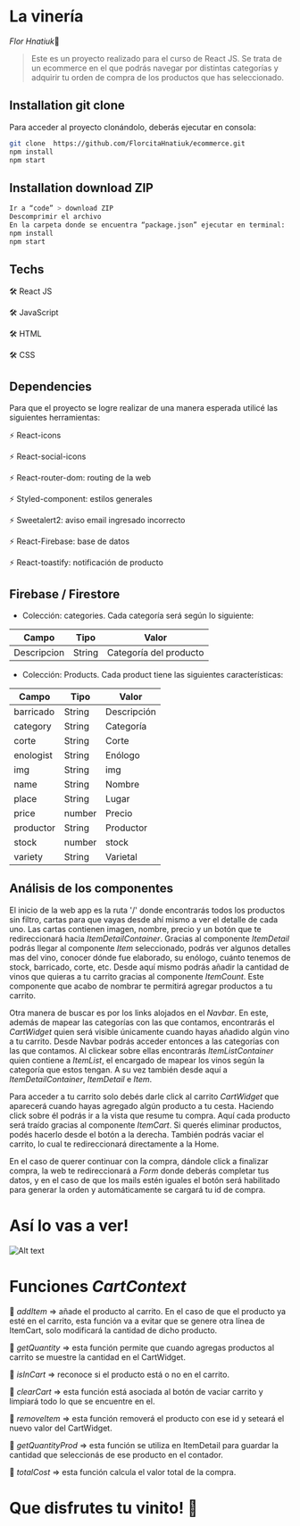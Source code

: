 # La vinería

*Flor Hnatiuk*👋

> Este es un proyecto realizado para el curso de React JS. Se trata de un ecommerce en el que podrás navegar por distintas categorías y adquirir tu orden de compra de los productos que has seleccionado.


## Installation git clone

Para acceder al proyecto clonándolo, deberás ejecutar en consola: 
```sh
git clone  https://github.com/FlorcitaHnatiuk/ecommerce.git
npm install 
npm start
```

## Installation download ZIP
```sh
Ir a “code” > download ZIP
Descomprimir el archivo
En la carpeta donde se encuentra “package.json” ejecutar en terminal: 
npm install
npm start
```
## Techs

🛠️ React JS

🛠️ JavaScript

🛠️ HTML

🛠️ CSS

## Dependencies

Para que el proyecto se logre realizar de una manera esperada utilicé las siguientes herramientas:

⚡ React-icons

⚡ React-social-icons

⚡ React-router-dom: routing de la web

⚡ Styled-component: estilos generales

⚡ Sweetalert2: aviso email ingresado incorrecto

⚡ React-Firebase: base de datos

⚡ React-toastify: notificación de producto


## Firebase / Firestore

- Colección: categories. Cada categoría será según lo siguiente:

|   Campo      | Tipo   |            Valor       |
| -------------| ------------- | ------------- |
| Descripcion  | String | Categoría del producto|

- Colección: Products. Cada product tiene las siguientes características:

|    Campo      |   Tipo        |   Valor       |
| ------------- | ------------- | ------------- |
|   barricado   |   String      |   Descripción |
|   category    |   String      |   Categoría   |
|      corte    |   String      |    Corte      |
|   enologist   |   String      |   Enólogo     |
|       img     |   String      |       img     |
|       name    |   String      |      Nombre   |
|      place    |   String      |      Lugar    |
|       price   |   number      |     Precio    |
|     productor |   String      |     Productor |
|       stock   |   number      |       stock   |
|       variety |   String      |    Varietal   |

## Análisis de los componentes

El inicio de la web app es la ruta '/' donde encontrarás todos los productos sin filtro, cartas para que vayas desde ahí mismo a ver el detalle de cada uno. Las cartas contienen imagen, nombre, precio y un botón que te redireccionará hacia *ItemDetailContainer*. Gracias al componente *ItemDetail* podrás llegar al componente *Item* seleccionado, podrás ver algunos detalles mas del vino, conocer dónde fue elaborado, su enólogo, cuánto tenemos de stock, barricado, corte, etc. Desde aquí mismo podrás añadir la cantidad de vinos que quieras a tu carrito gracias al componente *ItemCount*. Este componente que acabo de nombrar te permitirá agregar productos a tu carrito.

Otra manera de buscar es por los links alojados en el *Navbar*. En este, además de mapear las categorías con las que contamos, encontrarás el *CartWidget* quien será visible únicamente cuando hayas añadido algún vino a tu carrito. 
Desde Navbar podrás acceder entonces a las categorías con las que contamos. Al clickear sobre ellas encontrarás *ItemListContainer* quien contiene a *ItemList*, el encargado de mapear los vinos según la categoría que estos tengan. A su vez también desde aquí a *ItemDetailContainer*, *ItemDetail* e *Item*.

Para acceder a tu carrito solo debés darle click al carrito *CartWidget* que aparecerá cuando hayas agregado algún producto a tu cesta. Haciendo click sobre él podrás ir a la vista que resume tu compra. Aquí cada producto será traído gracias al componente *ItemCart*. Si querés eliminar productos, podés hacerlo desde el botón a la derecha. También podrás vaciar el carrito, lo cual te redireccionará directamente a la Home.

En el caso de querer continuar con la compra, dándole click a finalizar compra, la web te redireccionará a *Form* donde deberás completar tus datos, y en el caso de que los mails estén iguales el botón será habilitado para generar la orden y automáticamente se cargará tu id de compra.

# Así lo vas a ver! 

![Alt text](/ecommerce/Docs/React-App.gif)

# Funciones *CartContext*

🌱 *addItem* => añade el producto al carrito. En el caso de que el producto ya esté en el carrito, esta función va a evitar que se genere otra línea de ItemCart, solo modificará la cantidad de dicho producto.

🌱 *getQuantity* => esta función permite que cuando agregas productos al carrito se muestre la cantidad en el CartWidget.

🌱 *isInCart* => reconoce si el producto está o no en el carrito.

🌱 *clearCart* => esta función está asociada al botón de vaciar carrito y limpiará todo lo que se encuentre en el.

🌱 *removeItem* => esta función removerá el producto con ese id y seteará el nuevo valor del CartWidget.

🌱 *getQuantityProd* => esta función se utiliza en ItemDetail para guardar la cantidad que seleccionás de ese producto en el contador. 

🌱 *totalCost* => esta función calcula el valor total de la compra.

# Que disfrutes tu vinito! 🥰